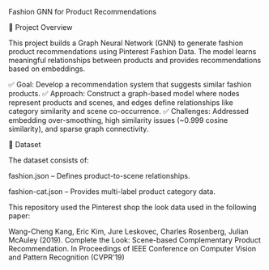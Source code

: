 Fashion GNN for Product Recommendations

📌 Project Overview

This project builds a Graph Neural Network (GNN) to generate fashion product recommendations using Pinterest Fashion Data. The model learns meaningful relationships between products and provides recommendations based on embeddings.

✅ Goal: Develop a recommendation system that suggests similar fashion products.
✅ Approach: Construct a graph-based model where nodes represent products and scenes, and edges define relationships like category similarity and scene co-occurrence.
✅ Challenges: Addressed embedding over-smoothing, high similarity issues (~0.999 cosine similarity), and sparse graph connectivity.

📂 Dataset

The dataset consists of:

fashion.json – Defines product-to-scene relationships.

fashion-cat.json – Provides multi-label product category data.

This repository used the Pinterest shop the look data used in the following paper:

Wang-Cheng Kang, Eric Kim, Jure Leskovec, Charles Rosenberg, Julian McAuley (2019). Complete the Look: Scene-based Complementary Product Recommendation. In Proceedings of IEEE Conference on Computer Vision and Pattern Recognition (CVPR'19)